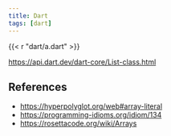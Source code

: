 ```yaml
---
title: Dart
tags: [dart]
---
```


{{< r "dart/a.dart" >}}

<https://api.dart.dev/dart-core/List-class.html>

## References

- <https://hyperpolyglot.org/web#array-literal>
- <https://programming-idioms.org/idiom/134>
- <https://rosettacode.org/wiki/Arrays>
